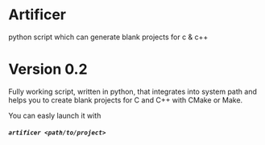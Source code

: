 # Artificer
python script which can generate blank projects for c &amp; c++

# Version 0.2
Fully working script, written in python, that integrates into system path and helps you to create blank projects for C and C++ with CMake or Make.

You can easly launch it with 
##### ``artificer <path/to/project>``
